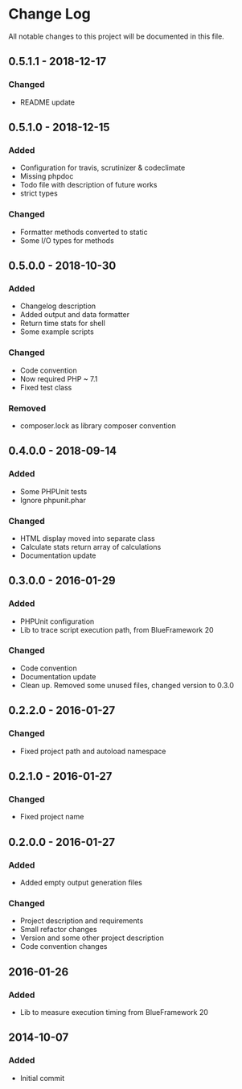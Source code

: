 # Change Log
All notable changes to this project will be documented in this file.

## 0.5.1.1 - 2018-12-17
### Changed
* README update

## 0.5.1.0 - 2018-12-15
### Added
* Configuration for travis, scrutinizer & codeclimate
* Missing phpdoc
* Todo file with description of future works
* strict types
### Changed
* Formatter methods converted to static
* Some I/O types for methods

## 0.5.0.0 - 2018-10-30
### Added
* Changelog description
* Added output and data formatter
* Return time stats for shell
* Some example scripts
### Changed
* Code convention
* Now required PHP ~ 7.1
* Fixed test class
### Removed
* composer.lock as library composer convention

## 0.4.0.0 - 2018-09-14
### Added
* Some PHPUnit tests
* Ignore phpunit.phar
### Changed
* HTML display moved into separate class
* Calculate stats return array of calculations
* Documentation update

## 0.3.0.0 - 2016-01-29
### Added
* PHPUnit configuration
* Lib to trace script execution path, from BlueFramework 20
### Changed
* Code convention
* Documentation update
* Clean up. Removed some unused files, changed version to 0.3.0

## 0.2.2.0 - 2016-01-27
### Changed
* Fixed project path and autoload namespace

## 0.2.1.0 - 2016-01-27
### Changed
* Fixed project name

## 0.2.0.0 - 2016-01-27
### Added
* Added empty output generation files
### Changed
* Project description and requirements
* Small refactor changes
* Version and some other project description
* Code convention changes

## 2016-01-26
### Added
* Lib to measure execution timing from BlueFramework 20

## 2014-10-07
### Added
* Initial commit
